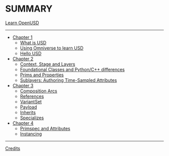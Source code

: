 # SUMMARY
[Learn OpenUSD](./usd_three_viewer/index.html)

----------------------


- [Chapter 1]()
  - [What is USD](./chapter1/what_is_usd.md)
  - [Using Omniverse to learn USD](./chapter1/using_omniverse_to_learn_usd.md)
  - [Hello USD](./chapter1/hello_usd.md)
- [Chapter 2]()
  - [Context, Stage and Layers](./chapter2/context_stage_and_layers.md)
  - [Foundational Classes and Python/C++ differences](./chapter2/foundational_classes_and_py_cpp_differences.md)
  - [Prims and Properties](./chapter2/prims_and_properties.md)
  - [Sublayers: Authoring Time-Sampled Attributes](./chapter2/time_sampled_attributes_in_sublayers.md)
- [Chapter 3]()
  - [Composition Arcs](./chapter3/composition_arcs.md)
  - [References](./chapter3/references.md)
  - [VariantSet](./chapter3/variantset.md)
  - [Payload](./chapter3/payload.md)
  - [Inherits](./chapter3/inherits.md)
  - [Specializes](./chapter3/specializes.md)
- [Chapter 4]()
  - [Primspec and Attributes](./chapter4/primspecs_and_attributes.md)
  - [Instancing](./chapter4/instancing.md)

----------------------

[Credits](./credits.md)
